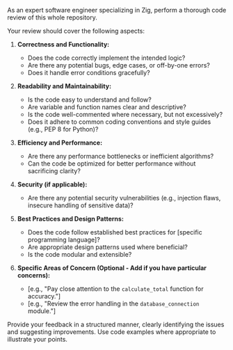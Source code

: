 As an expert software engineer specializing in Zig, perform a thorough code review of this whole repository.

Your review should cover the following aspects:

1.  **Correctness and Functionality:**

    - Does the code correctly implement the intended logic?
    - Are there any potential bugs, edge cases, or off-by-one errors?
    - Does it handle error conditions gracefully?

2.  **Readability and Maintainability:**

    - Is the code easy to understand and follow?
    - Are variable and function names clear and descriptive?
    - Is the code well-commented where necessary, but not excessively?
    - Does it adhere to common coding conventions and style guides (e.g., PEP 8 for Python)?

3.  **Efficiency and Performance:**

    - Are there any performance bottlenecks or inefficient algorithms?
    - Can the code be optimized for better performance without sacrificing clarity?

4.  **Security (if applicable):**

    - Are there any potential security vulnerabilities (e.g., injection flaws, insecure handling of sensitive data)?

5.  **Best Practices and Design Patterns:**

    - Does the code follow established best practices for [specific programming language]?
    - Are appropriate design patterns used where beneficial?
    - Is the code modular and extensible?

6.  **Specific Areas of Concern (Optional - Add if you have particular concerns):**
    - [e.g., "Pay close attention to the `calculate_total` function for accuracy."]
    - [e.g., "Review the error handling in the `database_connection` module."]

Provide your feedback in a structured manner, clearly identifying the issues and suggesting improvements. Use code examples where appropriate to illustrate your points.
